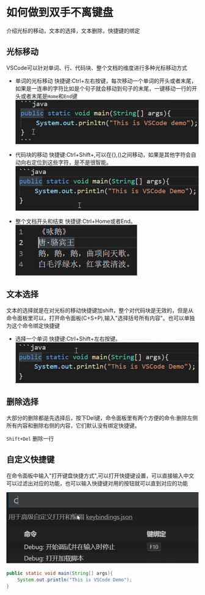# 如何做到双手不离键盘

介绍光标的移动，文本的选择，文本删除，快捷键的绑定

## 光标移动

VSCode可以针对单词、行、代码块、整个文档的维度进行多种光标移动方式

+ 单词的光标移动
 快捷键:Ctrl+左右按键，每次移动一个单词的开头或者末尾，如果是一连串的字符比如是个句子就会移动到句子的末尾，一键移动一行的开头或者末尾是`Home`和`End`键
 ![moveworkd](imgs/moveword.gif)

+ 代码块的移动
 快捷键:Ctrl+Shift+\,可以在{},()之间移动，如果是其他字符会自动向右定位到这些字符，是不是很智能。
 ![moveworkd](imgs/movecodearea.gif)

+ 整个文档开头和结束
 快捷键:Ctrl+Home或者End。
 ![moveworkd](imgs/movedoc.gif)

## 文本选择

文本的选择就是在对光标的移动快捷键加shift，整个对代码块是无效的，但是从命令面板里可以，打开命令面板(C+S+P),输入"选择括号所有内容"。也可以单独为这个命令绑定快捷键

+ 选择一个单词
 快捷键:Ctrl+Shift+左右按键。
 ![moveworkd](imgs/selectword.gif)

## 删除选择

大部分的删除都是先选择后，按下Del键，命令面板里有两个方便的命令:删除左侧所有内容和删除右侧的内容，它们默认没有绑定快捷键。

`Shift+Del` 删除一行

## 自定义快捷键

在命令面板中输入"打开键盘快捷方式",可以打开快捷键设置，可以直接输入中文可以过滤出对应的功能，也可以输入快捷键对用的按钮就可以直到对应的功能

 ![shortKey1](imgs/shortKey1.gif)

```java
public static void main(String[] args){
    System.out.println("This is VSCode Demo");
}
